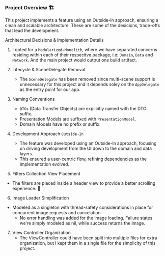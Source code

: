 ### Project Overview 🏗️

This project implements a feature using an Outside-In approach, ensuring a clean and scalable architecture.
These are some of the desicions, trade-offs that lead the development. 

Architectural Decisions & Implementation Details

1. I opted for a `Modularized-Monolith`, where we have separated concerns residing within each of their respecitve package, i.e: `Domain`, `Data` and `Network`. And the main project would output one build artifact. 

2. Lifecycle & SceneDelegate Removal
	-	The `SceneDelegate` has been removed since multi-scene support is unnecessary for this project and it depends soley on the `AppDelegate` as the entry point for our app. 

3. Naming Conventions
	-	`DTOs` (Data Transfer Objects) are explicitly named with the DTO suffix.
	-	Presentation Models are suffixed with `PresentationModel`.
	-	Domain Models have no prefix or suffix.

4. Development Approach `Outside-In`
	-	The feature was developed using an Outside-In approach, focusing on driving development from the UI down to the domain and data layers.
	-	This ensured a user-centric flow, refining dependencies as the implementation evolved.

5. Filters Collection View Placement
  - The filters are placed inside a header view to provide a better scrolling experience. 🚀

6. Image Loader Simplification
  - Modeled as a singleton with thread-safety considerations in place for concurrent image requests and cancelation.  
	-	No error handling was added for the image loading. Failure states we're simply modeled as nil, while success returns the image.

7. View Controller Organization
	-	The ViewController could have been split into multiple files for extra organization, but I kept them in a single file for the simplicity of this project.
